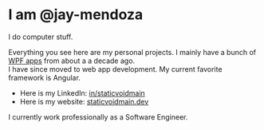 # I am @jay-mendoza 
I do computer stuff.

Everything you see here are my personal projects. I mainly have a bunch of [WPF apps](https://github.com/jay-mendoza?tab=repositories&q=wpf) from about a a decade ago.<br/>
I have since moved to web app development. My current favorite framework is Angular.

- Here is my LinkedIn: [in/staticvoidmain](https://www.linkedin.com/in/staticvoidmain/)
- Here is my website: [staticvoidmain.dev](https://staticvoidmain.dev)

I currently work professionally as a Software Engineer.

<!---
jay-mendoza/jay-mendoza is a ✨ special ✨ repository because its `README.md` (this file) appears on your GitHub profile.
You can click the Preview link to take a look at your changes.
--->
